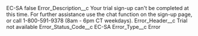 <?xml version="1.0" encoding="UTF-8"?>
<CustomMetadata xmlns="http://soap.sforce.com/2006/04/metadata" xmlns:xsi="http://www.w3.org/2001/XMLSchema-instance" xmlns:xsd="http://www.w3.org/2001/XMLSchema">
    <label>EC-SA</label>
    <protected>false</protected>
    <values>
        <field>Error_Description__c</field>
        <value xsi:type="xsd:string">Your trial sign-up can&apos;t be completed at this time. For further assistance use the chat function on the sign-up page, or call 1-800-591-9378 (8am - 6pm CT weekdays).</value>
    </values>
    <values>
        <field>Error_Header__c</field>
        <value xsi:type="xsd:string">Trial not available</value>
    </values>
    <values>
        <field>Error_Status_Code__c</field>
        <value xsi:type="xsd:string">EC-SA</value>
    </values>
    <values>
        <field>Error_Type__c</field>
        <value xsi:type="xsd:string">Error</value>
    </values>
</CustomMetadata>
